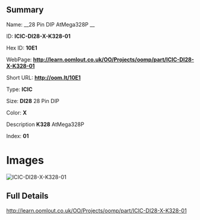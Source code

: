 

## Summary
 
Name: __28 Pin DIP AtMega328P __

ID: __ICIC-DI28-X-K328-01__

Hex ID: __10E1__

WebPage: __http://learn.oomlout.co.uk/OO/Projects/oomp/part/ICIC-DI28-X-K328-01__

Short URL: __http://oom.lt/10E1__


Type: __ICIC__  

Size: __DI28__ 28 Pin DIP 

Color: __X__  

Description __K328__ AtMega328P 

Index: __01__


# Images
![ICIC-DI28-X-K328-01](http://oomlout.com/oomp-gen/parts/ICIC-DI28-X-K328-01/ICIC-DI28-X-K328-01_420.jpg)



## Full Details

 http://learn.oomlout.co.uk/OO/Projects/oomp/part/ICIC-DI28-X-K328-01














